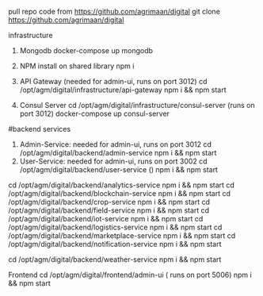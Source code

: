 pull repo code from https://github.com/agrimaan/digital
git clone https://github.com/agrimaan/digital



infrastructure
1. Mongodb
docker-compose up mongodb

2. NPM install on shared library
npm i

2. API Gateway (needed for admin-ui, runs on port 3012)
cd /opt/agm/digital/infrastructure/api-gateway 
npm i && npm start
3. Consul Server
cd /opt/agm/digital/infrastructure/consul-server (runs on port 3012)
docker-compose up consul-server


#backend services
1. Admin-Service: needed for admin-ui, runs on port 3012
cd /opt/agm/digital/backend/admin-service 
npm i && npm start
2. User-Service: needed for admin-ui, runs on port 3002
cd /opt/agm/digital/backend/user-service ()
npm i && npm start


cd /opt/agm/digital/backend/analytics-service
npm i && npm start
cd /opt/agm/digital/backend/blockchain-service
npm i && npm start
cd /opt/agm/digital/backend/crop-service
npm i && npm start
cd /opt/agm/digital/backend/field-service
npm i && npm start
cd /opt/agm/digital/backend/iot-service
npm i && npm start
cd /opt/agm/digital/backend/logistics-service
npm i && npm start
cd /opt/agm/digital/backend/marketplace-service
npm i && npm start
cd /opt/agm/digital/backend/notification-service
npm i && npm start

cd /opt/agm/digital/backend/weather-service
npm i && npm start


Frontend
cd /opt/agm/digital/frontend/admin-ui ( runs on port 5006)
npm i && npm start

